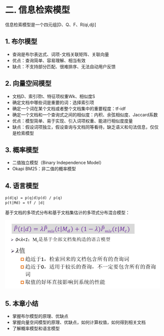 # 二. 信息检索模型

信息检索模型是一个四元组[D、Q、F、R(qi,dj)]

## 1. 布尔模型
- 查询是布尔表达式、词项-文档关联矩阵、关联向量
- 优点：查询简单、容易理解、相当有效
- 缺点：不支持部分匹配、很难排序、无法自动用户反馈

## 2. 向量空间模型

- 文档D、索引项t、特征项权重Wk、相似度S
- 确定文档中哪些词是重要的词：选择索引项
- 确定一个词在某个文档或者整个文档集中的重要程度：tf-idf
- 确定一个文档和一个查询式之间的相似度：内积、余弦相似度、Jaccard系数
- 优点：模型简单、易于实现、引入词项权重、能进行相似度度量
- 缺点：假设词项独立，假设查询与文档同等看待，缺乏语义和句法信息，仅仅是检索模型

## 3. 概率模型
- 二值独立模型（Binary Independence Model）
- Okapi BM25：非二值的概率模型


## 4. 语言模型

	p(d|q) = p(q|d)p(d) / p(q)
	p(t|Md) = tf / |d|

基于文档的多项式分布和基于文档集估计的多项式分布混合模型：

![](../image/2_4.png)


## 5. 本章小结

- 掌握布尔模型的原理、优缺点
- 掌握向量空间模型的原理、优缺点，如何计算权值，如何得到相关文档
- 了解概率模型和语言模型 